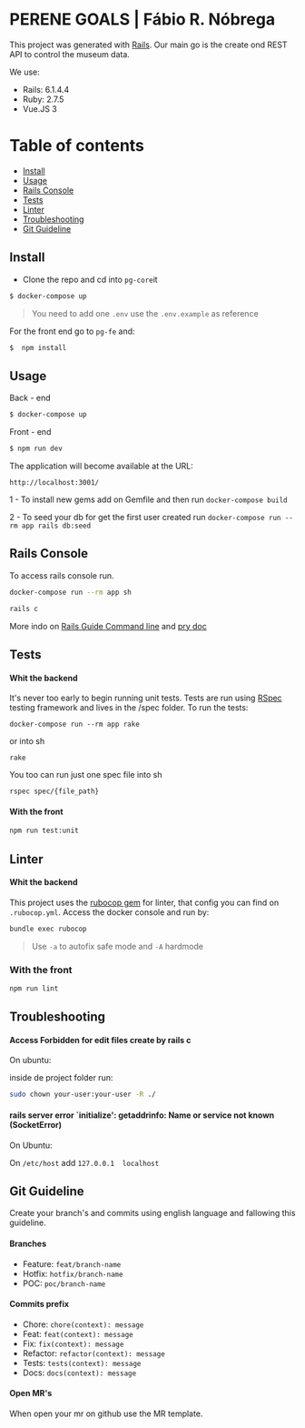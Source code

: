 # PERENE GOALS | Fábio R. Nóbrega 

This project was generated with [Rails](https://guides.rubyonrails.org/v6.1/). Our main go is the create ond REST API to control the museum data.


We use:
 - Rails: 6.1.4.4
 - Ruby: 2.7.5
 - Vue.JS 3

Table of contents
=================

  * [Install](#install)
  * [Usage](#usage)
  * [Rails Console](#rails-console)
  * [Tests](#tests)
  * [Linter](#linter)
  * [Troubleshooting](#troubleshooting)
  * [Git Guideline](#git-guideline)

## Install

+ Clone the repo and cd into  `pg-core`it

``` bash
$ docker-compose up
```

> You need to add one `.env` use the `.env.example` as reference 

For the front end go to `pg-fe` and: 

```bash 
$  npm install
```

## Usage

Back - end 
```bash
$ docker-compose up
```

Front - end
```bash
$ npm run dev
```

The application will become available at the URL:

```
http://localhost:3001/
```

1 - To install new gems add on Gemfile and then run `docker-compose build`

2 - To seed your db for get the first user created run `docker-compose run --rm app rails db:seed`

## Rails Console

To access rails console run.

```bash
docker-compose run --rm app sh
```

```bash 
rails c
``` 

More indo on [Rails Guide Command line](https://guides.rubyonrails.org/command_line.html) and [pry doc](http://pry.github.io)


## Tests

#### Whit the backend 

It's never too early to begin running unit tests. Tests are run using [RSpec](https://github.com/rspec/rspec-rails) testing framework and lives in the /spec folder. To run the tests:

```
docker-compose run --rm app rake
```
or into sh 

```
rake
```

You too can run just one spec file into sh

```
rspec spec/{file_path}

```

#### With the front


```sh
npm run test:unit
```


## Linter

#### Whit the backend 

This project uses the [rubocop gem](https://guides.rubyonrails.org/testing.html) for linter, that config you can find on `.rubocop.yml`. Access the docker console and run by:

```bash
bundle exec rubocop 
```

> Use `-a` to autofix safe mode  and `-A` hardmode 

### With the front 


```sh
npm run lint
```

## Troubleshooting 

#### Access Forbidden  for edit files create by rails c

On ubuntu: 

inside de project folder run: 

```bash 
sudo chown your-user:your-user -R ./
```

#### rails server error `initialize': getaddrinfo: Name or service not known (SocketError)

On Ubuntu: 

On `/etc/host` add `127.0.0.1  localhost`

## Git Guideline
Create your branch's and commits using english language and fallowing this guideline.

#### Branches
- Feature:  `feat/branch-name`
- Hotfix: `hotfix/branch-name`
- POC: `poc/branch-name`

#### Commits prefix
- Chore: `chore(context): message`
- Feat: `feat(context): message`
- Fix: `fix(context): message`
- Refactor: `refactor(context): message`
- Tests: `tests(context): message`
- Docs: `docs(context): message`

#### Open MR's

When open your mr on github use the MR template.
